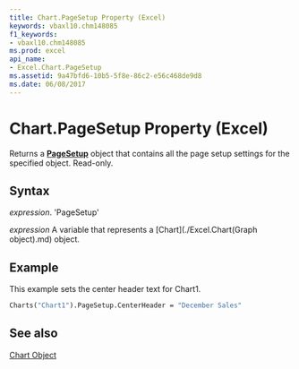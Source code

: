 ```yaml
---
title: Chart.PageSetup Property (Excel)
keywords: vbaxl10.chm148085
f1_keywords:
- vbaxl10.chm148085
ms.prod: excel
api_name:
- Excel.Chart.PageSetup
ms.assetid: 9a47bfd6-10b5-5f8e-86c2-e56c468de9d8
ms.date: 06/08/2017
---
```



# Chart.PageSetup Property (Excel)

Returns a  **[PageSetup](Excel.PageSetup.md)** object that contains all the page setup settings for the specified object. Read-only.


## Syntax

 _expression_. 'PageSetup'

 _expression_ A variable that represents a [Chart](./Excel.Chart(Graph object).md) object.


## Example

This example sets the center header text for Chart1.


```vb
Charts("Chart1").PageSetup.CenterHeader = "December Sales"
```


## See also


[Chart Object](Excel.Chart(object).md)

